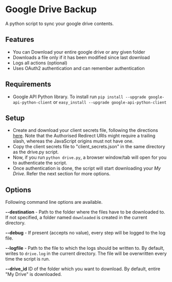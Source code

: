 Google Drive Backup
===================

A python script to sync your google drive contents.

## Features
* You can Download your entire google drive or any given folder
* Downloads a file only if it has been modified since last download
* Logs all actions (optional)
* Uses OAuth2 authentication and can remember authentication

## Requirements
* Google API Python library. To install run
`pip install --upgrade google-api-python-client` or
`easy_install --upgrade google-api-python-client`

## Setup
* Create and download your client secrets file, following the directions [here](https://developers.google.com/identity/sign-in/web/devconsole-project). Note that the Authorised Redirect URIs might require a trailing slash, whereas the JavaScript origins must not have one.
* Copy the client secrets file to "client_secrets.json" in the same directory as the drive.py script.
* Now, if you run `python drive.py`, a browser window/tab will open for you to authenticate the script.
* Once authentication is done, the script will start downloading your *My Drive*. Refer the next section for more options.

## Options
Following command line options are available.

**--destination** - Path to the folder where the files have to be downloaded to. If not specified, a folder named `downloaded` is created in the current directory.

**--debug** - If present (accepts no value), every step will be logged to the log file.

**--logfile** - Path to the file to which the logs should be written to. By default, writes to `drive.log` in the current directory. The file will be overwritten every time the script is run.

**--drive_id** ID of the folder which you want to download. By default, entire "My Drive" is downloaded.
